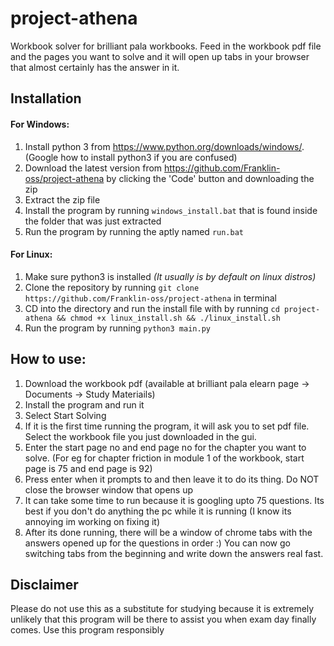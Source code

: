 # project-athena
Workbook solver for brilliant pala workbooks. Feed in the workbook pdf file and the pages you want to solve and it
will open up tabs in your browser that almost certainly has the answer in it.

## Installation
#### For Windows:
1. Install python 3 from https://www.python.org/downloads/windows/. (Google how to install python3 if you are confused)
2. Download the latest version from https://github.com/Franklin-oss/project-athena by clicking the 'Code' button and downloading the zip
3. Extract the zip file
2. Install the program by running `windows_install.bat` that is found inside the folder that was just extracted
3. Run the program by running the aptly named `run.bat`

#### For Linux:
1. Make sure python3 is installed *(It usually is by default on linux distros)*
2. Clone the repository by running `git clone https://github.com/Franklin-oss/project-athena` in terminal
3. CD into the directory and run the install file with by running `cd project-athena && chmod +x linux_install.sh && ./linux_install.sh`
4. Run the program by running `python3 main.py`

## How to use:
1. Download the workbook pdf (available at brilliant pala elearn page -> Documents -> Study Materiails)
2. Install the program and run it
3. Select Start Solving
4. If it is the first time running the program, it will ask you to set pdf file. Select the workbook file you just downloaded in the gui.
5. Enter the start page no and end page no for the chapter you want to solve. (For eg for chapter friction in module 1 of the workbook, start page is 75 and end page is 92)
6. Press enter when it prompts to and then leave it to do its thing. Do NOT close the browser window that opens up
7. It can take some time to run because it is googling upto 75 questions. Its best if you don't do anything the pc while it is running (I know its annoying im working on fixing it)
8. After its done running, there will be a window of chrome tabs with the answers opened up for the questions in order :) You can now go switching tabs from the beginning and 
   write down the answers real fast.

## Disclaimer
Please do not use this as a substitute for studying because it is extremely unlikely that this program will be there to assist you when exam day finally comes.
Use this program responsibly

